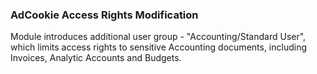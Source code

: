 ### AdCookie Access Rights Modification
Module introduces additional user group - "Accounting/Standard User",
which limits access rights to sensitive Accounting documents, 
including Invoices, Analytic Accounts and Budgets.